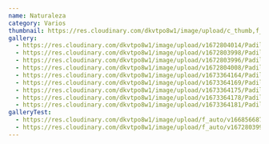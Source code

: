 ```yaml
---
name: Naturaleza
category: Varios
thumbnail: https://res.cloudinary.com/dkvtpo8w1/image/upload/c_thumb,f_auto,g_center,h_500,q_auto,w_300/v1672803996/PadillaPortfolio/pexels-luis-del-r%C3%ADo-15286.jpg
gallery:
  - https://res.cloudinary.com/dkvtpo8w1/image/upload/v1672804014/PadillaPortfolio/pexels-jacob-colvin-1761279.jpg
  - https://res.cloudinary.com/dkvtpo8w1/image/upload/v1672803998/PadillaPortfolio/pexels-stein-egil-liland-3408744.jpg
  - https://res.cloudinary.com/dkvtpo8w1/image/upload/v1672803996/PadillaPortfolio/pexels-luis-del-r%C3%ADo-15286.jpg
  - https://res.cloudinary.com/dkvtpo8w1/image/upload/v1672804008/PadillaPortfolio/pexels-eberhard-grossgasteiger-572897.jpg
  - https://res.cloudinary.com/dkvtpo8w1/image/upload/v1673364164/PadillaPortfolio/pexels-andy-vu-3244513.jpg
  - https://res.cloudinary.com/dkvtpo8w1/image/upload/v1673364169/PadillaPortfolio/pexels-michael-block-3225517.jpg
  - https://res.cloudinary.com/dkvtpo8w1/image/upload/v1673364175/PadillaPortfolio/pexels-luis-dalvan-1770809.jpg
  - https://res.cloudinary.com/dkvtpo8w1/image/upload/v1673364178/PadillaPortfolio/pexels-matteo-badini-4064432.jpg
  - https://res.cloudinary.com/dkvtpo8w1/image/upload/v1673364181/PadillaPortfolio/pexels-kasuma-1785493.jpg
galleryTest:
  - https://res.cloudinary.com/dkvtpo8w1/image/upload/f_auto/v1668566872/PadillaPortfolio/bridge-in-forest-minimalist-4k-w7.jpg
  - https://res.cloudinary.com/dkvtpo8w1/image/upload/f_auto/v1672803998/PadillaPortfolio/pexels-stein-egil-liland-3408744.jpg
---
```

